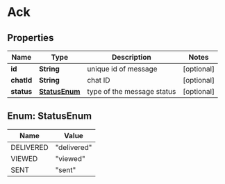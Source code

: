 

# Ack


## Properties

| Name | Type | Description | Notes |
|------------ | ------------- | ------------- | -------------|
|**id** | **String** | unique id of message |  [optional] |
|**chatId** | **String** | chat ID |  [optional] |
|**status** | [**StatusEnum**](#StatusEnum) | type of the message status |  [optional] |



## Enum: StatusEnum

| Name | Value |
|---- | -----|
| DELIVERED | &quot;delivered&quot; |
| VIEWED | &quot;viewed&quot; |
| SENT | &quot;sent&quot; |



